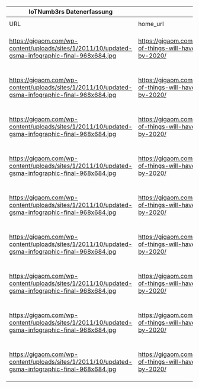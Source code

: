 |IoTNumb3rs Datenerfassung|||||||||||
| ---- | ---- | ---- | ---- | ---- | ---- | ---- | ---- | ---- | ---- | ---- |
||||||||||||
|URL|home_url|filename|device_class|device_count|market_class|market_volume|prognosis_year|publication_year|authorship_class|Dropbox folder|
|https://gigaom.com/wp-content/uploads/sites/1/2011/10/updated-gsma-infographic-final-968x684.jpg|https://gigaom.com/2011/10/13/internet-of-things-will-have-24-billion-devices-by-2020/|file8_updated-gsma-infographic-final-968x684.jpg|generic IoT|9000000000|||2011|2011|journalist|MariaMarg/20181125-1505|
|https://gigaom.com/wp-content/uploads/sites/1/2011/10/updated-gsma-infographic-final-968x684.jpg|https://gigaom.com/2011/10/13/internet-of-things-will-have-24-billion-devices-by-2020/|file8_updated-gsma-infographic-final-968x684.jpg|generic IoT|24000000000|||2020|2011|journalist|MariaMarg/20181125-1505|
|https://gigaom.com/wp-content/uploads/sites/1/2011/10/updated-gsma-infographic-final-968x684.jpg|https://gigaom.com/2011/10/13/internet-of-things-will-have-24-billion-devices-by-2020/|file8_updated-gsma-infographic-final-968x684.jpg|Mobile|6000000000|||2011|2011|journalist|MariaMarg/20181125-1505|
|https://gigaom.com/wp-content/uploads/sites/1/2011/10/updated-gsma-infographic-final-968x684.jpg|https://gigaom.com/2011/10/13/internet-of-things-will-have-24-billion-devices-by-2020/|file8_updated-gsma-infographic-final-968x684.jpg|Mobile|12000000000|||2020|2011|journalist|MariaMarg/20181125-1505|
|https://gigaom.com/wp-content/uploads/sites/1/2011/10/updated-gsma-infographic-final-968x684.jpg|https://gigaom.com/2011/10/13/internet-of-things-will-have-24-billion-devices-by-2020/|file8_updated-gsma-infographic-final-968x684.jpg|generic IoT||revenue|1.2E+12|2020|2011|journalist|MariaMarg/20181125-1505|
|https://gigaom.com/wp-content/uploads/sites/1/2011/10/updated-gsma-infographic-final-968x684.jpg|https://gigaom.com/2011/10/13/internet-of-things-will-have-24-billion-devices-by-2020/|file8_updated-gsma-infographic-final-968x684.jpg|cars||revenue opportunity|2.02E+11|2020|2011|journalist|MariaMarg/20181125-1505|
|https://gigaom.com/wp-content/uploads/sites/1/2011/10/updated-gsma-infographic-final-968x684.jpg|https://gigaom.com/2011/10/13/internet-of-things-will-have-24-billion-devices-by-2020/|file8_updated-gsma-infographic-final-968x684.jpg|health||revenue opportunity|69000000000|2020|2011|journalist|MariaMarg/20181125-1505|
|https://gigaom.com/wp-content/uploads/sites/1/2011/10/updated-gsma-infographic-final-968x684.jpg|https://gigaom.com/2011/10/13/internet-of-things-will-have-24-billion-devices-by-2020/|file8_updated-gsma-infographic-final-968x684.jpg|Utilities||revenue opportunity|36000000000|2020|2011|journalist|MariaMarg/20181125-1505|
|https://gigaom.com/wp-content/uploads/sites/1/2011/10/updated-gsma-infographic-final-968x684.jpg|https://gigaom.com/2011/10/13/internet-of-things-will-have-24-billion-devices-by-2020/|file8_updated-gsma-infographic-final-968x684.jpg|consumer electronics||revenue opportunity|4.45E+11|2020|2011|journalist|MariaMarg/20181125-1505|
